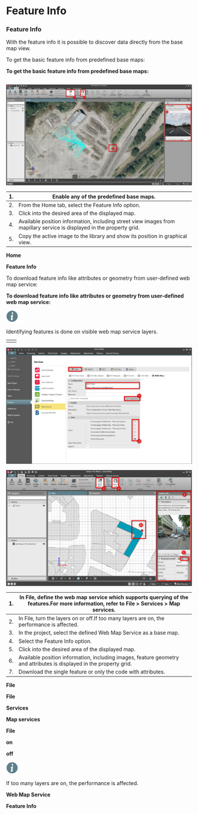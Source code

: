 # Feature Info

### Feature Info

With the feature info it is possible to discover data directly from the base map view.

To get the basic feature info from predefined base maps:

**To get the basic feature info from predefined base maps:**

|  |  |
| --- | --- |

![Image](graphics/00622905.jpg)

| 1. | Enable any of the predefined base maps. |
| --- | --- |
| 2. | From the Home tab, select the Feature Info option. |
| 3. | Click into the desired area of the displayed map. |
| 4. | Available position information, including street view images from mapillary service is displayed in the property grid. |
| 5. | Copy the active image to the library and show its position in graphical view. |

**Home**

**Feature Info**

To download feature info like attributes or geometry from user-defined web map service:

**To download feature info like attributes or geometry from user-defined web map service:**

![Image](./data/icons/note.gif)

Identifying features is done on visible web map service layers.

|  |  |
| --- | --- |
|  |  |

![Image](graphics/00626119.jpg)

![Image](graphics/00626123.jpg)

| 1. | In File, define the web map service which supports querying of the features.For more information, refer to File > Services > Map services. |
| --- | --- |
| 2. | In File, turn the layers on or off.If too many layers are on, the performance is affected. |
| 3. | In the project, select the defined Web Map Service as a base map. |
| 4. | Select the Feature Info option. |
| 5. | Click into the desired area of the displayed map. |
| 6. | Available position information, including images, feature geometry and attributes is displayed in the property grid. |
| 7. | Download the single feature or only the code with attributes. |

**File**

**File**

**Services**

**Map services**

**File**

**on**

**off**

![Image](./data/icons/note.gif)

If too many layers are on, the performance is affected.

**Web Map Service**

**Feature Info**

